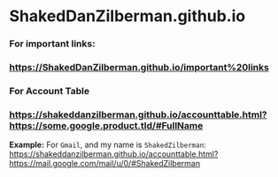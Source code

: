 # ShakedDanZilberman.github.io

### For important links:
### https://ShakedDanZilberman.github.io/important%20links

### For Account Table
### https://shakeddanzilberman.github.io/accounttable.html?https://some.google.product.tld/#FullName
**Example:**
For `Gmail`, and my name is `ShakedZilberman`:
https://shakeddanzilberman.github.io/accounttable.html?https://mail.google.com/mail/u/0/#ShakedZilberman
